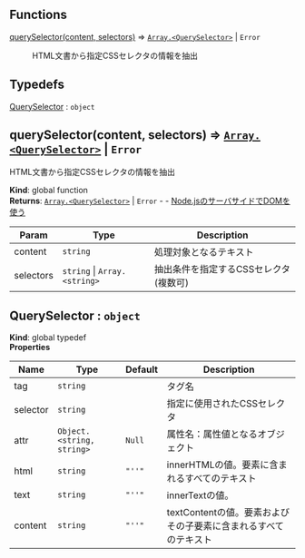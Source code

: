 ## Functions

<dl>
<dt><a href="#querySelector">querySelector(content, selectors)</a> ⇒ <code><a href="#QuerySelector">Array.&lt;QuerySelector&gt;</a></code> | <code>Error</code></dt>
<dd><p>HTML文書から指定CSSセレクタの情報を抽出</p>
</dd>
</dl>

## Typedefs

<dl>
<dt><a href="#QuerySelector">QuerySelector</a> : <code>object</code></dt>
<dd></dd>
</dl>

<a name="querySelector"></a>

## querySelector(content, selectors) ⇒ [<code>Array.&lt;QuerySelector&gt;</code>](#QuerySelector) \| <code>Error</code>
HTML文書から指定CSSセレクタの情報を抽出

**Kind**: global function  
**Returns**: [<code>Array.&lt;QuerySelector&gt;</code>](#QuerySelector) \| <code>Error</code> - - [Node.jsのサーバサイドでDOMを使う](https://moewe-net.com/nodejs/jsdom)  

| Param | Type | Description |
| --- | --- | --- |
| content | <code>string</code> | 処理対象となるテキスト |
| selectors | <code>string</code> \| <code>Array.&lt;string&gt;</code> | 抽出条件を指定するCSSセレクタ(複数可) |

<a name="QuerySelector"></a>

## QuerySelector : <code>object</code>
**Kind**: global typedef  
**Properties**

| Name | Type | Default | Description |
| --- | --- | --- | --- |
| tag | <code>string</code> |  | タグ名 |
| selector | <code>string</code> |  | 指定に使用されたCSSセレクタ |
| attr | <code>Object.&lt;string, string&gt;</code> | <code>Null</code> | 属性名：属性値となるオブジェクト |
| html | <code>string</code> | <code>&quot;&#x27;&#x27;&quot;</code> | innerHTMLの値。要素に含まれるすべてのテキスト |
| text | <code>string</code> | <code>&quot;&#x27;&#x27;&quot;</code> | innerTextの値。 |
| content | <code>string</code> | <code>&quot;&#x27;&#x27;&quot;</code> | textContentの値。要素およびその子要素に含まれるすべてのテキスト |

